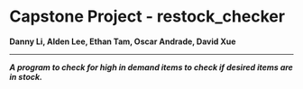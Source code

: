 
# Capstone Project - restock_checker 
**Danny Li, Alden Lee, Ethan Tam, Oscar Andrade, David Xue**

** **

***A program to check for high in demand items to check if desired items are in stock.***
